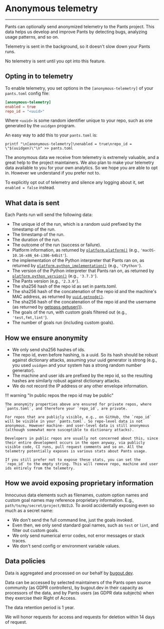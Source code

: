 # Anonymous telemetry

---

Pants can optionally send anonymized telemetry to the Pants project. This data helps us develop and improve Pants by detecting bugs, analyzing usage patterns, and so on.

Telemetry is sent in the background, so it doesn't slow down your Pants runs.

No telemetry is sent until you opt into this feature.

## Opting in to telemetry

To enable telemetry, you set options in the `[anonymous-telemetry]` of your `pants.toml` config file:

```toml title="pants.toml"
[anonymous-telemetry]
enabled = true
repo_id = "<uuid>"
```

Where `<uuid>` is some random identifier unique to your repo, such as one generated by the `uuidgen` program.

An easy way to add this to your `pants.toml` is:

```
printf "\n[anonymous-telemetry]\nenabled = true\nrepo_id = \"$(uuidgen)\"\n" >> pants.toml
```

The anonymous data we receive from telemetry is extremely valuable, and a great help to the project maintainers. We also plan to make your telemetry data available to you for your own analytics. So we hope you are able to opt in. However we understand if you prefer not to.

To explicitly opt out of telemetry and silence any logging about it, set `enabled = false` instead.

## What data is sent

Each Pants run will send the following data:

- The unique id of the run, which is a random uuid prefixed by the timestamp of the run.
- The timestamp of the run.
- The duration of the run.
- The outcome of the run (success or failure).
- Platform information, as returned by [`platform.platform()`](https://docs.python.org/3/library/platform.html#platform.platform) (e.g., `'macOS-10.16-x86_64-i386-64bit'`).
- the implementation of the Python interpreter that Pants ran on, as returned by [`platform.python_implementation()`](https://docs.python.org/3/library/platform.html#platform.python_implementation) (e.g., `'CPython'`).
- The version of the Python interpreter that Pants ran on, as returned by [`platform.python_version()`](https://docs.python.org/3/library/platform.html#platform.python_version) (e.g., `'3.7.3'`).
- The Pants version (e.g., `'2.3.0'`).
- The sha256 hash of the repo id as set in pants.toml.
- The sha256 hash of the concatenation of the repo id and the machine's MAC address, as returned by [`uuid.getnode()`](https://docs.python.org/3/library/uuid.html#uuid.getnode).
- The sha256 hash of the concatenation of the repo id and the username (as returned by [getpass.getuser()](https://docs.python.org/3/library/getpass.html#getpass.getuser)).
- The goals of the run, with custom goals filtered out (e.g., `'test,fmt,lint'`).
- The number of goals run (including custom goals).

## How we ensure anonymity

- We only send sha256 hashes of ids.
- The repo id, even before hashing, is a uuid. So its hash should be robust against dictionary attacks, assuming your uuid generator is strong (e.g., you used `uuidgen` and your system has a strong random number generator).
- The machine and user ids are prefixed by the repo id, so the resulting hashes are similarly robust against dictionary attacks.
- We do not record the IP address or any other envelope information.

!!! warning "In public repos the repo id may be public"

    The anonymity properties above are ensured for private repos, where `pants.toml`, and therefore your `repo_id`, are private.

    For repos that are publicly visible, e.g., on GitHub, the `repo_id` will be visible in your `pants.toml`. So repo-level data is not anonymous. However machine- and user-level data is still anonymous (although somewhat more susceptible to dictionary attacks).

    Developers in public repos are usually not concerned about this, since their entire development occurs in the open anyway, via publicly visible code, CI runs, pull request comments and so on. All the telemetry potentially exposes is various stats about Pants usage.

    If you still prefer not to expose these stats, you can set the `repo_id` to the empty string. This will remove repo, machine and user ids entirely from the telemetry.

## How we avoid exposing proprietary information

Innocuous data elements such as filenames, custom option names and custom goal names may reference proprietary information. E.g., `path/to/my/secret/project/BUILD`. To avoid accidentally exposing even so much as a secret name:

- We don't send the full command line, just the goals invoked.
- Even then, we only send standard goal names, such as `test` or `lint`, and filter out custom goals.
- We only send numerical error codes, not error messages or stack traces.
- We don't send config or environment variable values.

## Data policies

Data is aggregated and processed on our behalf by [bugout.dev](https://bugout.dev/).

Data can be accessed by selected maintainers of the Pants open source community (as GDPR controllers), by bugout.dev in their capacity as processors of the data, and by Pants users (as GDPR data subjects) when they exercise their Right of Access.

The data retention period is 1 year.

We will honor requests for access and requests for deletion within 14 days of request.
